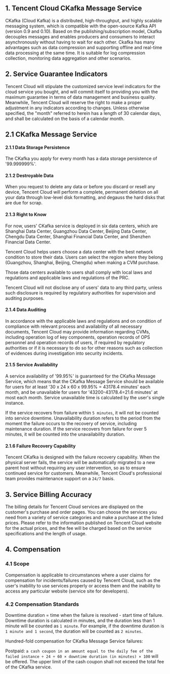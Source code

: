 ## 1. Tencent Cloud CKafka Message Service

CKafka (Cloud Kafka) is a distributed, high-throughput, and highly scalable messaging system, which is compatible with the open-source Kafka API (version 0.9 and 0.10). Based on the publishing/subscription model, Ckafka decouples messages and enables producers and consumers to interact asynchronously without having to wait for each other. Ckafka has many advantages such as data compression and supporting offline and real-time data processing at the same time. It is suitable for log compression collection, monitoring data aggregation and other scenarios.

## 2. Service Guarantee Indicators

Tencent Cloud will stipulate the customized service level indicators for the cloud service you bought, and will commit itself to providing you with the maximum guarantee in terms of data management and business quality. Meanwhile, Tencent Cloud will reserve the right to make a proper adjustment in any indicators according to changes. Unless otherwise specified, the "month" referred to herein has a length of 30 calendar days, and shall be calculated on the basis of a calendar month.

## 2.1 CKafka Message Service

#### 2.1.1 Data Storage Persistence

The CKafka you apply for every month has a data storage persistence of '99.999999%'.

#### 2.1.2 Destroyable Data

When you request to delete any data or before you discard or resell any device, Tencent Cloud will perform a complete, permanent deletion on all your data through low-level disk formatting, and degauss the hard disks that are due for scrap.

#### 2.1.3 Right to Know

For now, users' CKafka service is deployed in six data centers, which are Shanghai Data Center, Guangzhou Data Center, Beijing Data Center, Chengdu Data Center, Shanghai Financial Data Center, and Shenzhen Financial Data Center.

Tencent Cloud helps users choose a data center with the best network condition to store their data. Users can select the region where they belong (Guangzhou, Shanghai, Beijing, Chengdu) when making a CVM purchase.

Those data centers available to users shall comply with local laws and regulations and applicable laws and regulations of the PRC.

Tencent Cloud will not disclose any of users' data to any third party, unless such disclosure is required by regulatory authorities for supervision and auditing purposes.

#### 2.1.4 Data Auditing

In accordance with the applicable laws and regulations and on condition of compliance with relevant process and availability of all necessary documents, Tencent Cloud may provide information regarding CVMs, including operation log of key components, operation records of OPS personnel and operation records of users, if required by regulatory authorities or if it is necessary to do so for other reasons such as collection of evidences during investigation into security incidents.

#### 2.1.5 Service Availability

A service availability of '99.95%' is guaranteed for the CKafka Message Service, which means that the CKafka Message Service should be available for users for at least '30 x 24 x 60 x 99.95% = 43178.4 minutes' each month, and be unavailable for users for '43200-43178.4=21.6 minutes' at most each month. Service unavailable time is calculated by the user's single instance.

If the service recovers from failure within `5 minutes`, it will not be counted into service downtime. Unavailability duration refers to the period from the moment the failure occurs to the recovery of service, including maintenance duration. If the service recovers from failure for over 5 minutes, it will be counted into the unavailability duration.

#### 2.1.6 Failure Recovery Capability

Tencent CKafka is designed with the failure recovery capability. When the physical server fails, the service will be automatically migrated to a new parent host without requiring any user intervention, so as to ensure continued service for customers. Meanwhile, Tencent Cloud's professional team provides maintenance support on a `24/7` basis.

## 3. Service Billing Accuracy

The billing details for Tencent Cloud services are displayed on the customer's purchase and order pages. You can choose the services you need from a variety of service categories and make a purchase at the listed prices. Please refer to the information published on Tencent Cloud website for the actual prices, and the fee will be charged based on the service specifications and the length of usage.

## 4. Compensation

### 4.1 Scope

Compensation is applicable to circumstances where a user claims for compensation for incidents/failures caused by Tencent Cloud, such as the user's inability to use services properly or access them and the inability to access any particular website (service site for developers).

### 4.2 Compensation Standards

Downtime duration = time when the failure is resolved - start time of failure. Downtime duration is calculated in minutes, and the duration less than 1 minute will be counted as `1 minute`.
For example, if the downtime duration is `1 minute and 1 second`, the duration will be counted as `2 minutes`.

Hundred-fold compensation for CKafka Message Service failures:

Postpaid: `a cash coupon in an amount equal to the daily fee of the failed instance ÷ 24 ÷ 60 × downtime duration (in minutes) × 100` will be offered. The upper limit of the cash coupon shall not exceed the total fee of the CKafka service.


